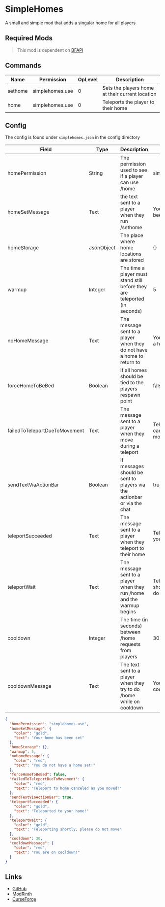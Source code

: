 # SimpleHomes

A small and simple mod that adds a singular home for all players

## Required Mods

> This mod is dependent on [BFAPI](https://github.com/BradBot1/BradsFabricApi)
 
## Commands

|Name|Permission|OpLevel|Description|
|----|----------|-------|-----------|
|sethome|simplehomes.use|0|Sets the players home at their current location|
|home|simplehomes.use|0|Teleports the player to their home|

## Config

The config is found under `simplehomes.json` in the config directory

|Field|Type|Description|Default|
|-----|----|-----------|-------|
|homePermission|String|The permission used to see if a player can use /home|simplehomes.use|
|homeSetMessage|Text|the text sent to a player when they run /sethome|Your home has been set|
|homeStorage|JsonObject|The place where home locations are stored|{}|
|warmup|Integer|The time a player must stand still before they are teleported (in seconds)|5|
|noHomeMessage|Text|The message sent to a player when they do not have a home to return to|You do not have a home set!|
|forceHomeToBeBed|Boolean|If all homes should be tied to the players respawn point|false|
|failedToTeleportDueToMovement|Text|The message sent to a player when they move during a teleport|Teleport to home canceled as you moved!|
|sendTextViaActionBar|Boolean|If messages should be sent to players via the actionbar or via the chat|true|
|teleportSucceeded|Text|The message sent to a player when they teleport to their home|Teleported to your home!|
|teleportWait|Text|The message sent to a player when they run /home and the warmup begins|Teleporting shortly, please do not move|
|cooldown|Integer|The time (in seconds) between /home requests from players|30|
|cooldownMessage|Text|The text sent to a player when they try to do /home while on cooldown|You are on cooldown!|

```json
{
  "homePermission": "simplehomes.use",
  "homeSetMessage": {
    "color": "gold",
    "text": "Your home has been set"
  },
  "homeStorage": {},
  "warmup": 5,
  "noHomeMessage": {
    "color": "red",
    "text": "You do not have a home set!"
  },
  "forceHomeToBeBed": false,
  "failedToTeleportDueToMovement": {
    "color": "red",
    "text": "Teleport to home canceled as you moved!"
  },
  "sendTextViaActionBar": true,
  "teleportSucceeded": {
    "color": "gold",
    "text": "Teleported to your home!"
  },
  "teleportWait": {
    "color": "gold",
    "text": "Teleporting shortly, please do not move"
  },
  "cooldown": 30,
  "cooldownMessage": {
    "color": "red",
    "text": "You are on cooldown!"
  }
}
```

## Links

* [GitHub](https://github.com/BradBot1/SimpleHomes)
* [ModRinth](https://modrinth.com/mod/simplehomes)
* [CurseForge](https://www.curseforge.com/minecraft/mc-mods/simplehomes)
